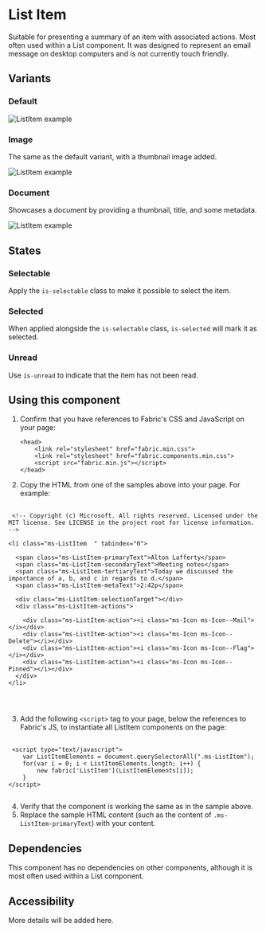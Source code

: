 # List Item
Suitable for presenting a summary of an item with associated actions. Most often used within a List component. It was designed to represent an email message on desktop computers and is not currently touch friendly.

## Variants

### Default


![ListItem example](https://raw.githubusercontent.com/OfficeDev/office-ui-fabric-js/master/ghdocs/component_images/ListItem-default.png)


### Image
The same as the default variant, with a thumbnail image added.



![ListItem example](https://raw.githubusercontent.com/OfficeDev/office-ui-fabric-js/master/ghdocs/component_images/ListItem-image.png)


### Document
Showcases a document by providing a thumbnail, title, and some metadata.


![ListItem example](https://raw.githubusercontent.com/OfficeDev/office-ui-fabric-js/master/ghdocs/component_images/ListItem-document.png)


## States

### Selectable
Apply the `is-selectable` class to make it possible to select the item.


### Selected
When applied alongside the `is-selectable` class, `is-selected` will mark it as selected.


### Unread
Use `is-unread` to indicate that the item has not been read.


## Using this component
1. Confirm that you have references to Fabric's CSS and JavaScript on your page:
    ```
    <head>
        <link rel="stylesheet" href="fabric.min.css">
        <link rel="stylesheet" href="fabric.components.min.css">
        <script src="fabric.min.js"></script>
    </head>
    ```
2. Copy the HTML from one of the samples above into your page. For example:

<pre>
    <code>
 &lt;!-- Copyright (c) Microsoft. All rights reserved. Licensed under the MIT license. See LICENSE in the project root for license information. --&gt;

&lt;li class&#x3D;&quot;ms-ListItem  &quot; tabindex&#x3D;&quot;0&quot;&gt;
  
  &lt;span class&#x3D;&quot;ms-ListItem-primaryText&quot;&gt;Alton Lafferty&lt;/span&gt;
  &lt;span class&#x3D;&quot;ms-ListItem-secondaryText&quot;&gt;Meeting notes&lt;/span&gt;
  &lt;span class&#x3D;&quot;ms-ListItem-tertiaryText&quot;&gt;Today we discussed the importance of a, b, and c in regards to d.&lt;/span&gt;
  &lt;span class&#x3D;&quot;ms-ListItem-metaText&quot;&gt;2:42p&lt;/span&gt;
  
  &lt;div class&#x3D;&quot;ms-ListItem-selectionTarget&quot;&gt;&lt;/div&gt;
  &lt;div class&#x3D;&quot;ms-ListItem-actions&quot;&gt;
    
    &lt;div class&#x3D;&quot;ms-ListItem-action&quot;&gt;&lt;i class&#x3D;&quot;ms-Icon ms-Icon--Mail&quot;&gt;&lt;/i&gt;&lt;/div&gt;
    &lt;div class&#x3D;&quot;ms-ListItem-action&quot;&gt;&lt;i class&#x3D;&quot;ms-Icon ms-Icon--Delete&quot;&gt;&lt;/i&gt;&lt;/div&gt;
    &lt;div class&#x3D;&quot;ms-ListItem-action&quot;&gt;&lt;i class&#x3D;&quot;ms-Icon ms-Icon--Flag&quot;&gt;&lt;/i&gt;&lt;/div&gt;
    &lt;div class&#x3D;&quot;ms-ListItem-action&quot;&gt;&lt;i class&#x3D;&quot;ms-Icon ms-Icon--Pinned&quot;&gt;&lt;/i&gt;&lt;/div&gt;
  &lt;/div&gt;
&lt;/li&gt;


    </code>
</pre>

3. Add the following `<script>` tag to your page, below the references to Fabric's JS, to instantiate all ListItem components on the page:

<pre>
    <code>
 &lt;script type&#x3D;&quot;text/javascript&quot;&gt;
    var ListItemElements &#x3D; document.querySelectorAll(&quot;.ms-ListItem&quot;);
    for(var i &#x3D; 0; i &lt; ListItemElements.length; i++) {
        new fabric[&#x27;ListItem&#x27;](ListItemElements[i]);
    }
&lt;/script&gt;
    </code>
</pre>

4. Verify that the component is working the same as in the sample above.
5. Replace the sample HTML content (such as the content of `.ms-ListItem-primaryText`) with your content.

## Dependencies
This component has no dependencies on other components, although it is most often used within a List component.

## Accessibility
More details will be added here.


<script type="text/javascript">
    var ListItemElements = document.querySelectorAll(".ms-ListItem");
    for(var i = 0; i < ListItemElements.length; i++) {
        new fabric['ListItem'](ListItemElements[i]);
    }
</script>
